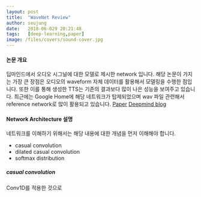 ```yaml
---
layout: post
title:  "WaveNet Review"
author: seujung
date:   2018-06-029 20:21:48
tags:	[deep-learning,paper]
image: /files/covers/sound-cover.jpg
---
```


#### 논문 개요
딥마인드에서 오디오 시그널에 대한 모델로 제시한 network 입니다. 해당 논문이 가지는 가장 큰 장점은 오디오의 waveform 자체 데이터를 활용해서 모델링을 수행한 점입니다. 또한 이를 통해 생성한 TTS는 기존의 결과보다 많이 나은 성능을 보여주고 있습니다. 최근에는 Google Home에 해당 네트워크가 탑제되었으며 wav 파일 관련해서 reference network로 많이 활용되고 있습니다.
[Paper](https://arxiv.org/pdf/1609.03499.pdf)
[Deepmind blog](https://deepmind.com/blog/wavenet-generative-model-raw-audio/)

#### Network Architecture 설명
네트워크를 이해하기 위해서는 해당 내용에 대한 개념을 먼저 이해해야 합니다.
- casual convolution
- dilated casual convolution
- softmax distribution

##### casual convolution
Conv1D를 적용한 것으로
